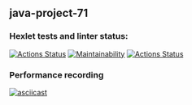 ## java-project-71
### Hexlet tests and linter status:
[![Actions Status](https://github.com/biscof/java-project-71/workflows/hexlet-check/badge.svg)](https://github.com/biscof/java-project-71/actions)
[![Maintainability](https://api.codeclimate.com/v1/badges/454eb0f9b8262c0f42ce/maintainability)](https://codeclimate.com/github/biscof/java-project-71/maintainability)
[![Actions Status](https://github.com/biscof/java-project-71/workflows/build-and-test/badge.svg)](https://github.com/biscof/java-project-71/actions)
### Performance recording
[![asciicast](https://asciinema.org/a/CdibHBoblDqzJjsR2TkeUDrTO.svg)](https://asciinema.org/a/CdibHBoblDqzJjsR2TkeUDrTO)

